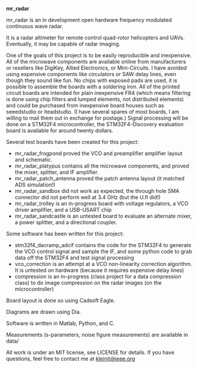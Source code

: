 **mr_radar**

mr_radar is an in development open hardware frequency modulated continuous wave radar.

It is a radar altimeter for remote control quad-rotor helicopters and UAVs.
Eventually, it may be capable of radar imaging.

One of the goals of this project is to be easily reproducible and inexpensive.
All of the microwave components are available online from manufacturers or resellers like DigiKey, Allied Electronics, or Mini-Circuits. I have avoided using expensive components like circulators or SAW delay lines, even though they sound like fun. No chips with exposed pads are used, it is possible to assemble the boards with a soldering iron. All of the printed circuit boards are intended for plain inexpensive FR4 (which means filtering is done using chip filters and lumped elements, not distributed elements) and could be purchased from inexpensive board houses such as seeedstudio or iteadstudio. (I have several spares of most boards, I am willing to mail them out in exchange for postage.)
Signal processing will be done on a STM32F4 microcontroller, the STM32F4-Discovery evaluation board is available for around twenty dollars. 

Several test boards have been created for this project:

* mr_radar_frogpond proved the VCO and preamplifier amplifier layout and schematic.
* mr_radar_platypus contains all the microwave components, and proved the mixer, splitter, and IF amplifier.
* mr_radar_patch_antenna proved the patch antenna layout (it matched ADS simulation!)
* mr_radar_sandbox did not work as expected, the through hole SMA connector did not perform well at 3.4 GHz (but the U.fl did!)
* mr_radar_trolley is an in-progress board with voltage regulators, a VCO driver amplifier, and a USB-USART chip
* mr_radar_sandcastle is an untested board to evaluate an alternate mixer, a power splitter, and a directional coupler.

Some software has been written for this project:

* stm32f4_dacramp_adcif contains the code for the STM32F4 to generate the VCO control signal and sample the IF, and some python code to grab data off the STM32F4 and test signal processing
* vco_correction is an attempt at a VCO non-linearity correction algorithm. It is untested on hardware (because it requires expensive delay lines)
* compression is an in-progress (class project for a data compression class) to do image compression on the radar images (on the microcontroller)

Board layout is done so using Cadsoft Eagle.

Diagrams are drawn using Dia.

Software is written in Matlab, Python, and C. 

Measurements (s-parameters, noise figure measurements) are available in data/ 

All work is under an MIT license, see LICENSE for details. If you have questions, feel free to contact me at kleinjt@ieee.org


